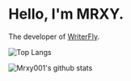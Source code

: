 # Hello, I'm MRXY.
The developer of [WriterFly](http://web.writerfly.cn/).

![Top Langs](https://github-readme-stats.vercel.app/api/top-langs/?username=mrxy001)

![Mrxy001's github stats](https://github-readme-stats.vercel.app/api?username=mrxy001&count_private=true&show_icons=true&icon_color=CE1D2D&text_color=718096&bg_color=ffffff&hide_title=true)
